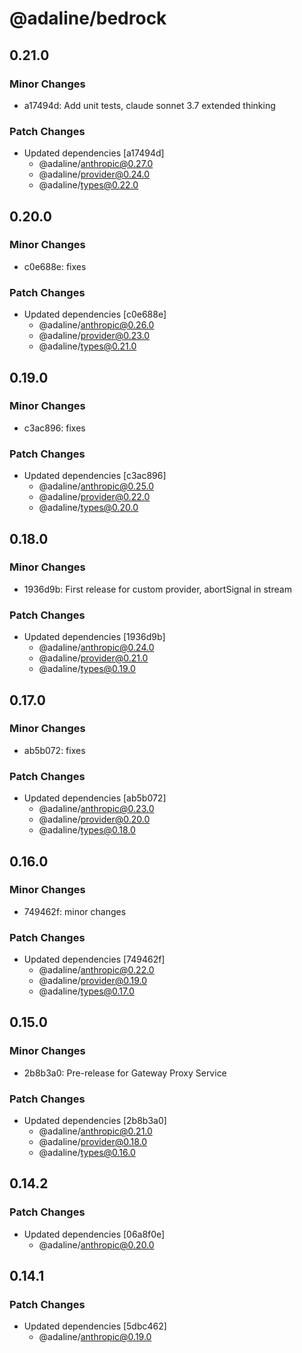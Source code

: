 # @adaline/bedrock

## 0.21.0

### Minor Changes

- a17494d: Add unit tests, claude sonnet 3.7 extended thinking

### Patch Changes

- Updated dependencies [a17494d]
  - @adaline/anthropic@0.27.0
  - @adaline/provider@0.24.0
  - @adaline/types@0.22.0

## 0.20.0

### Minor Changes

- c0e688e: fixes

### Patch Changes

- Updated dependencies [c0e688e]
  - @adaline/anthropic@0.26.0
  - @adaline/provider@0.23.0
  - @adaline/types@0.21.0

## 0.19.0

### Minor Changes

- c3ac896: fixes

### Patch Changes

- Updated dependencies [c3ac896]
  - @adaline/anthropic@0.25.0
  - @adaline/provider@0.22.0
  - @adaline/types@0.20.0

## 0.18.0

### Minor Changes

- 1936d9b: First release for custom provider, abortSignal in stream

### Patch Changes

- Updated dependencies [1936d9b]
  - @adaline/anthropic@0.24.0
  - @adaline/provider@0.21.0
  - @adaline/types@0.19.0

## 0.17.0

### Minor Changes

- ab5b072: fixes

### Patch Changes

- Updated dependencies [ab5b072]
  - @adaline/anthropic@0.23.0
  - @adaline/provider@0.20.0
  - @adaline/types@0.18.0

## 0.16.0

### Minor Changes

- 749462f: minor changes

### Patch Changes

- Updated dependencies [749462f]
  - @adaline/anthropic@0.22.0
  - @adaline/provider@0.19.0
  - @adaline/types@0.17.0

## 0.15.0

### Minor Changes

- 2b8b3a0: Pre-release for Gateway Proxy Service

### Patch Changes

- Updated dependencies [2b8b3a0]
  - @adaline/anthropic@0.21.0
  - @adaline/provider@0.18.0
  - @adaline/types@0.16.0

## 0.14.2

### Patch Changes

- Updated dependencies [06a8f0e]
  - @adaline/anthropic@0.20.0

## 0.14.1

### Patch Changes

- Updated dependencies [5dbc462]
  - @adaline/anthropic@0.19.0
